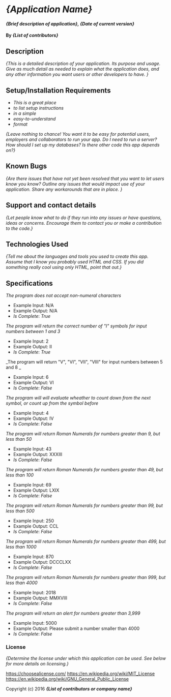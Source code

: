 # _{Application Name}_

#### _{Brief description of application}, {Date of current version}_

#### By _**{List of contributors}**_

## Description

_{This is a detailed description of your application. Its purpose and usage.  Give as much detail as needed to explain what the application does, and any other information you want users or other developers to have. }_

## Setup/Installation Requirements

* _This is a great place_
* _to list setup instructions_
* _in a simple_
* _easy-to-understand_
* _format_

_{Leave nothing to chance! You want it to be easy for potential users, employers and collaborators to run your app. Do I need to run a server? How should I set up my databases? Is there other code this app depends on?}_

## Known Bugs

_{Are there issues that have not yet been resolved that you want to let users know you know?  Outline any issues that would impact use of your application.  Share any workarounds that are in place. }_

## Support and contact details

_{Let people know what to do if they run into any issues or have questions, ideas or concerns.  Encourage them to contact you or make a contribution to the code.}_

## Technologies Used

_{Tell me about the languages and tools you used to create this app. Assume that I know you probably used HTML and CSS. If you did something really cool using only HTML, point that out.}_

## Specifications

_The program does not accept non-numeral characters_
* Example Input: N/A
* Example Output: N/A
* _Is Complete_: _True_

_The program will return the correct number of "I" symbols for input numbers between 1 and 3_
* Example Input: 2
* Example Output: II
* _Is Complete_: _True_

_The program will return "V", "VI", "VII", "VIII" for input numbers between 5 and 8 _
* Example Input: 6
* Example Output: VI
* _Is Complete_: _False_

_The program will will evaluate wheather to count down from the next symbol, or count up from the symbol before_
* Example Input: 4
* Example Output: IV
* _Is Complete_: _False_

_The program will return Roman Numerals for numbers greater than 9, but less than 50_
* Example Input: 43
* Example Output: XXXIII
* _Is Complete_: _False_

_The program will return Roman Numerals for numbers greater than 49, but less than 100_
* Example Input: 69
* Example Output: LXIX
* _Is Complete_: _False_

_The program will return Roman Numerals for numbers greater than 99, but less than 500_
* Example Input: 250
* Example Output: CCL
* _Is Complete_: _False_

_The program will return Roman Numerals for numbers greater than 499, but less than 1000_
* Example Input: 870
* Example Output: DCCCLXX
* _Is Complete_: _False_

_The program will return Roman Numerals for numbers greater than 999, but less than 4000_
* Example Input: 2018
* Example Output: MMXVIII
* _Is Complete_: _False_

_The program will return an alert for numbers greater than 3,999_
* Example Input: 5000
* Example Output: Please submit a number smaller than 4000
* _Is Complete_: _False_

### License

*{Determine the license under which this application can be used.  See below for more details on licensing.}*

https://choosealicense.com/
https://en.wikipedia.org/wiki/MIT_License
https://en.wikipedia.org/wiki/GNU_General_Public_License

Copyright (c) 2016 **_{List of contributors or company name}_**